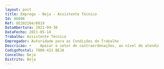 ```yaml
--- 
layout: post
title: Emprego - Beja - Assistente Técnico
Id: 86606
Ref: OE202104/0819
DataAbertura: 2021-04-30
DataFecho: 2021-05-14
Trabalho: Assistente Técnico
Empregador: Autoridade para as Condições do Trabalho
Descricao: •	Apoiar o setor de contraordenações, ao nível de atendimento presencial e telefónico, fazendo o devido encaminhamento do utente para o técnico responsável •	Realizar o atendimento ao público e receção de documentos •	Organizar e arquivar toda a documentação da área inspetiva, de contraordenações e administrativa.•	Rececionar, registar, arquivar e distribuir toda a correspondência •	Redigir ofícios, informações e email’s •	Efetuar o registo de Livretes individuais de controlo para pessoal afeto à exploração de veículos •	Registar, mensalmente, a assiduidade, ajudas de custo e movimento de viaturas respeitante ao pessoal afeto ao Centro Local •	Garantir a gestão do economato.
CodigoPostal: 7800-421 BEJA
Concelho: Beja
Distrito: Beja
--- 
```

